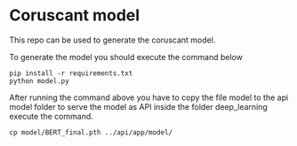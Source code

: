 # Coruscant model

This repo can be used to generate the coruscant model.

To generate the model you should execute the command below

```
pip install -r requirements.txt
python model.py
```

After running the command above you have to copy the file model to the api model folder to serve the model as API inside the folder deep_learning execute the command.

```
cp model/BERT_final.pth ../api/app/model/ 
```